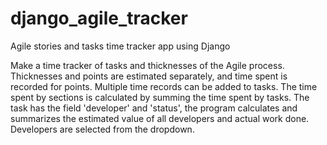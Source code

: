 # django_agile_tracker
Agile stories and tasks time tracker app using Django


Make a time tracker of tasks and thicknesses of the Agile process.
Thicknesses and points are estimated separately, and time spent is recorded for points.
Multiple time records can be added to tasks.
The time spent by sections is calculated by summing the time spent by tasks.
The task has the field 'developer' and 'status', the program calculates and summarizes the estimated value of all developers and actual work done. Developers are selected from the dropdown.

